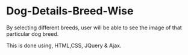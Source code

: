 # Dog-Details-Breed-Wise
By selecting different breeds, user will be able to see the image of that particular dog breed.

This is done using, HTML,CSS, JQuery & Ajax.
